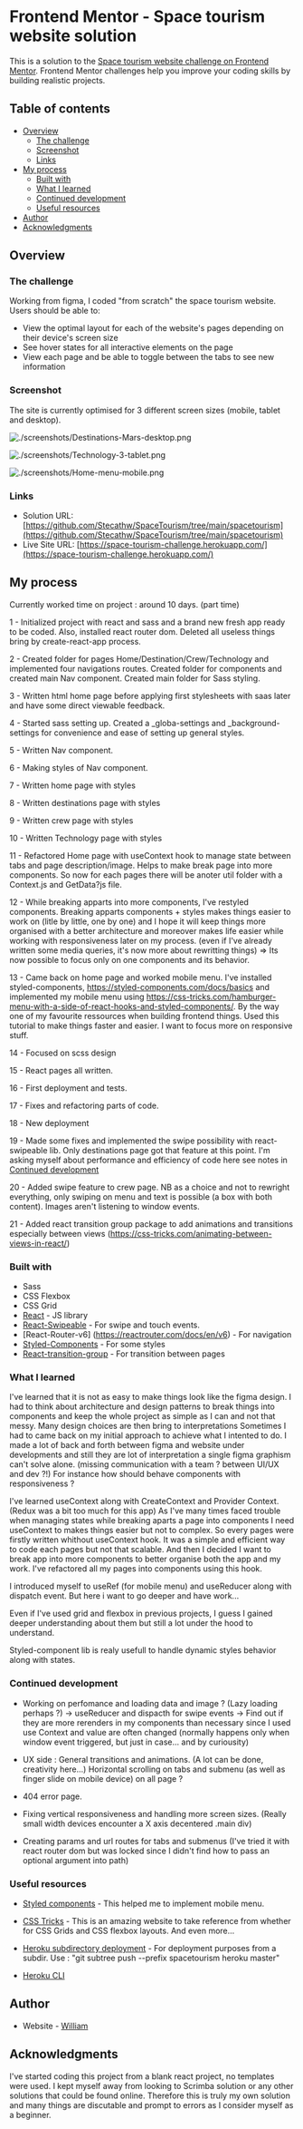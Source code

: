 # Frontend Mentor - Space tourism website solution

This is a solution to the [Space tourism website challenge on Frontend Mentor](https://www.frontendmentor.io/challenges/space-tourism-multipage-website-gRWj1URZ3). Frontend Mentor challenges help you improve your coding skills by building realistic projects. 

## Table of contents

- [Overview](#overview)
  - [The challenge](#the-challenge)
  - [Screenshot](#screenshot)
  - [Links](#links)
- [My process](#my-process)
  - [Built with](#built-with)
  - [What I learned](#what-i-learned)
  - [Continued development](#continued-development)
  - [Useful resources](#useful-resources)
- [Author](#author)
- [Acknowledgments](#acknowledgments)

## Overview

### The challenge

Working from figma, I coded "from scratch" the space tourism website.
Users should be able to:

- View the optimal layout for each of the website's pages depending on their device's screen size
- See hover states for all interactive elements on the page
- View each page and be able to toggle between the tabs to see new information

### Screenshot

The site is currently optimised for 3 different screen sizes (mobile, tablet and desktop).

![./screenshots/Destinations-Mars-desktop.png](./screenshots/Destinations-Mars-desktop.png)

![./screenshots/Technology-3-tablet.png](./screenshots/Technology-3-tablet.png)

![./screenshots/Home-menu-mobile.png](./screenshots/Home-menu-mobile.png)

### Links

- Solution URL: [https://github.com/Stecathw/SpaceTourism/tree/main/spacetourism](https://github.com/Stecathw/SpaceTourism/tree/main/spacetourism)
- Live Site URL: [https://space-tourism-challenge.herokuapp.com/](https://space-tourism-challenge.herokuapp.com/)

## My process

Currently worked time on project : around 10 days. (part time)

1 - Initialized project with react and sass and a brand new fresh app ready to be coded. Also, installed react router dom. 
Deleted all useless things bring by create-react-app process.

2 - Created folder for pages Home/Destination/Crew/Technology and implemented four navigations routes.
Created folder for components and created main Nav component.
Created main folder for Sass styling.

3 - Written html home page before applying first stylesheets with saas later and have some direct viewable feedback.

4 - Started sass setting up. Created a _globa-settings and _background-settings for convenience and ease of setting up general styles. 

5 - Written Nav component. 

6 - Making styles of Nav component.

7 - Written home page with styles

8 - Written destinations page with styles

9 - Written crew page with styles

10 - Written Technology page with styles

11 - Refactored Home page with useContext hook to manage state between tabs and page description/image. Helps to make break page into more components.
So now for each pages there will be anoter util folder with a Context.js and GetData?js file.

12 - While breaking apparts into more components, I've restyled components. Breaking apparts components + styles makes things easier to work on (litle by little, one by one) and I hope it will keep things more organised with a better architecture and moreover makes life easier while working with responsiveness later on my process. (even if I've already written some media queries, it's now more about rewritting things) => Its now possible to focus only on one components and its behavior.

13 - Came back on home page and worked mobile menu. I've installed styled-components, https://styled-components.com/docs/basics and implemented my mobile menu using https://css-tricks.com/hamburger-menu-with-a-side-of-react-hooks-and-styled-components/. By the way one of my favourite ressources when building frontend things.
Used this tutorial to make things faster and easier. I want to focus more on responsive stuff.

14 - Focused on scss design

15 - React pages all written.

16 - First deployment and tests.

17 - Fixes and refactoring parts of code.

18 - New deployment

19 - Made some fixes and implemented the swipe possibility with react-swipeable lib. Only destinations page got that feature at this point. I'm asking myself about performance and efficiency of code here see notes in [Continued development](#continued-development)

20 - Added swipe feature to crew page. NB as a choice and not to rewright everything, only swiping on menu and text is possible (a box with both content). Images aren't listening to window events.

21 - Added react transition group package to add animations and transitions especially between views (https://css-tricks.com/animating-between-views-in-react/)  


### Built with

- Sass
- CSS Flexbox
- CSS Grid
- [React](https://reactjs.org/) - JS library
- [React-Swipeable](https://www.npmjs.com/package/react-swipeable) - For swipe and touch events.
- [React-Router-v6] (https://reactrouter.com/docs/en/v6) - For navigation
- [Styled-Components](https://styled-components.com/) - For some styles
- [React-transition-group](https://reactcommunity.org/react-transition-group/) - For transition between pages


### What I learned

I've learned that it is not as easy to make things look like the figma design. I had to think about architecture and design patterns to break things into components and keep the whole project as simple as I can and not that messy. Many design choices are then bring to interpretations Sometimes I had to came back on my initial approach to achieve what I intented to do. I made a lot of back and forth between figma and website under developments and still they are lot of interpretation a single figma graphism can't solve alone. (missing communication with a team ? between UI/UX and dev ?!) For instance how should behave components with responsiveness ?

I've learned useContext along with CreateContext and Provider Context. (Redux was a bit too much for this app)
As I've many times faced trouble when managing states while breaking aparts a page into components I need useContext to makes things easier but not to complex. 
So every pages were firstly written whithout useContext hook. It was a simple and efficient way to code each pages but not that scalable.
And then I decided I want to break app into more components to better organise both the app and my work. I've refactored all my pages into components using this hook.

I introduced myself to useRef (for mobile menu) and useReducer along with dispatch event. But here i want to go deeper and have work...

Even if I've used grid and flexbox in previous projects, I guess I gained deeper understanding about them but still a lot under the hood to understand. 

Styled-component lib is realy usefull to handle dynamic styles behavior along with states.

### Continued development


- Working on perfomance and loading data and image ? (Lazy loading perhaps ?)
  -> useReducer and dispacth for swipe events
  -> Find out if they are more rerenders in my components than necessary since I used use Context and value are often changed (normally happens only when window event triggered, but just in case... and by curiousity)

- UX side : 
  General transitions and animations. (A lot can be done, creativity here...)
  Horizontal scrolling on tabs and submenu (as well as finger slide on mobile device) on all page ?

- 404 error page.

- Fixing vertical responsiveness and handling more screen sizes. (Really small width devices encounter a X axis decentered .main div)

- Creating params and url routes for tabs and submenus (I've tried it with react router dom but was locked since I didn't find how to pass an optional argument into path)

### Useful resources

- [Styled components](https://styled-components.com/docs/basics) - This helped me to implement mobile menu.

- [CSS Tricks](https://css-tricks.com/snippets/css/complete-guide-grid/) - This is an amazing website to take reference from whether for CSS Grids and CSS flexbox layouts. And even more...

 - [Heroku subdirectory deployment](https://janessagarrow.com/blog/how-to-deploy-a-subdirectory-to-heroku/) - For deployment purposes from a subdir. Use : "git subtree push --prefix spacetourism heroku master"

 - [Heroku CLI](https://devcenter.heroku.com/articles/heroku-cli)


## Author

- Website - [William](https://mon-cv-en-ligne.herokuapp.com/)

## Acknowledgments

I've started coding this project from a blank react project, no templates were used. I kept myself away from looking to Scrimba solution or any other solutions that could be found online. 
Therefore this is truly my own solution and many things are discutable and prompt to errors as I consider myself as a beginner.
